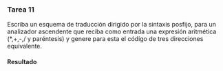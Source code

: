 ### Tarea 11

Escriba un esquema de traducción dirigido por la sintaxis posfijo, para un analizador ascendente que reciba como entrada una expresión aritmética (*,+,-,/ y paréntesis) y genere para esta el código de tres direcciones equivalente.


#### Resultado


